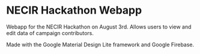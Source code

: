 NECIR Hackathon Webapp
=====

Webapp for the NECIR Hackathon on August 3rd. Allows users to view and edit data of campaign contributors.

Made with the Google Material Design Lite framework and Google Firebase.